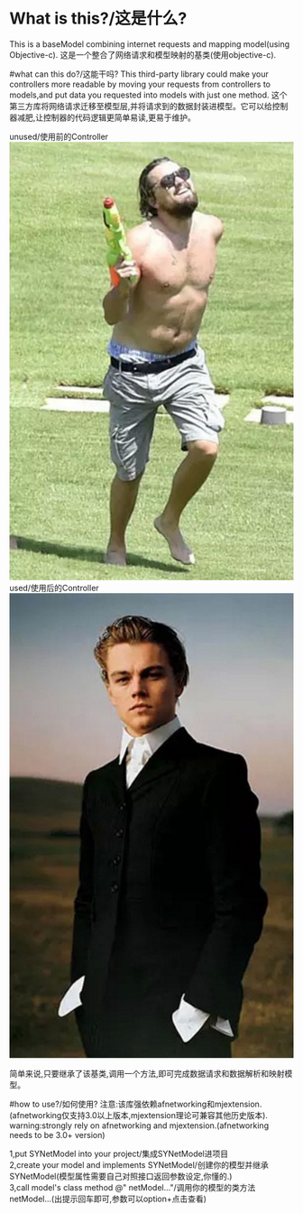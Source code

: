 # What is this?/这是什么?
This is a baseModel combining internet requests and mapping model(using Objective-c).
这是一个整合了网络请求和模型映射的基类(使用objective-c).


#what can this do?/这能干吗?
This third-party library could make your controllers more readable by moving your requests from controllers to models,and put data you requested into models with just one method.
这个第三方库将网络请求迁移至模型层,并将请求到的数据封装进模型。它可以给控制器减肥,让控制器的代码逻辑更简单易读,更易于维护。

unused/使用前的Controller <br>
![image](https://github.com/shionIsMyName/SYNetModel/blob/master/before_using.png)<br>
used/使用后的Controller <br>
![image](https://github.com/shionIsMyName/SYNetModel/blob/master/after_using.png)

简单来说,只要继承了该基类,调用一个方法,即可完成数据请求和数据解析和映射模型。

#how to use?/如何使用?
注意:该库强依赖afnetworking和mjextension.(afnetworking仅支持3.0以上版本,mjextension理论可兼容其他历史版本).<br>
warning:strongly rely on afnetworking and mjextension.(afnetworking needs to be 3.0+ version)<br>

1,put SYNetModel into your project/集成SYNetModel进项目<br>
2,create your model and implements SYNetModel/创建你的模型并继承SYNetModel(模型属性需要自己对照接口返回参数设定,你懂的.)<br>
3,call model's class method @" netModel..."/调用你的模型的类方法 netModel...(出提示回车即可,参数可以option+点击查看)<br>



